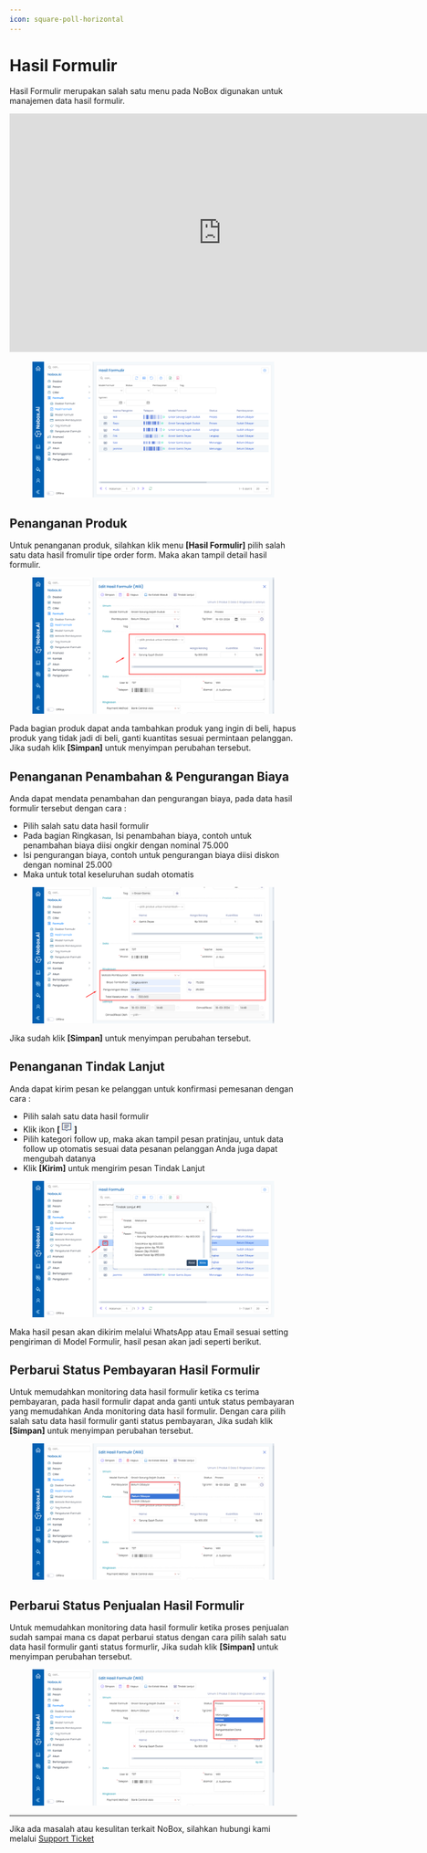 ```yaml
---
icon: square-poll-horizontal
---
```


# Hasil Formulir

Hasil Formulir merupakan salah satu menu pada NoBox digunakan untuk manajemen data hasil formulir.


<iframe width="742" height="418" src="https://www.youtube.com/embed/zbxed-OODf0" title="Pengenalan Tampilan NoBox" frameborder="0" allow="accelerometer; autoplay; clipboard-write; encrypted-media; gyroscope; picture-in-picture; web-share" referrerpolicy="strict-origin-when-cross-origin" allowfullscreen></iframe>


<figure><img src="../../.gitbook/assets/Hasil Formulir.png" alt=""><figcaption></figcaption></figure>

## **Penanganan Produk**

Untuk penanganan produk, silahkan klik menu **\[Hasil Formulir]** pilih salah satu data hasil fromulir tipe order form. Maka akan tampil detail hasil formulir.

<figure><img src="../../.gitbook/assets/Penanganan Produk.png" alt=""><figcaption></figcaption></figure>

Pada bagian produk dapat anda tambahkan produk yang ingin di beli, hapus produk yang tidak jadi di beli, ganti kuantitas sesuai permintaan pelanggan. Jika sudah klik **\[Simpan]** untuk menyimpan perubahan tersebut.

## **Penanganan Penambahan & Pengurangan Biaya**

Anda dapat mendata penambahan dan pengurangan biaya, pada data hasil formulir tersebut dengan cara :&#x20;

* Pilih salah satu data hasil formulir
* Pada bagian Ringkasan, Isi penambahan biaya, contoh untuk penambahan biaya diisi ongkir dengan nominal 75.000
* Isi pengurangan biaya, contoh untuk pengurangan biaya diisi diskon dengan nominal 25.000
* Maka untuk total keseluruhan sudah otomatis

<figure><img src="../../.gitbook/assets/Penanganan Ringkasan.png" alt=""><figcaption></figcaption></figure>

Jika sudah klik **\[Simpan]** untuk menyimpan perubahan tersebut.

## **Penanganan Tindak Lanjut**

Anda dapat kirim pesan ke pelanggan untuk konfirmasi pemesanan dengan cara :

* Pilih salah satu data hasil formulir
* Klik ikon **\[**![](<../../.gitbook/assets/follow up.png>)**]**
* Pilih kategori follow up, maka akan tampil pesan pratinjau, untuk data follow up otomatis sesuai data pesanan pelanggan Anda juga dapat mengubah datanya
* Klik **\[Kirim]** untuk mengirim pesan Tindak Lanjut

<figure><img src="../../.gitbook/assets/Penanganan Tindak Lanjut.png" alt=""><figcaption></figcaption></figure>

Maka hasil pesan akan dikirim melalui WhatsApp atau Email sesuai setting pengiriman di Model Formulir, hasil pesan akan jadi seperti berikut.

## **Perbarui Status Pembayaran Hasil Formulir**

Untuk memudahkan monitoring data hasil formulir ketika cs terima pembayaran, pada hasil formulir dapat anda ganti untuk status pembayaran yang memudahkan Anda monitoring data hasil formulir. Dengan cara pilih salah satu data hasil formulir ganti status pembayaran, Jika sudah klik **\[Simpan]** untuk menyimpan perubahan tersebut.

<figure><img src="../../.gitbook/assets/Penanganan Status Pembayaran.png" alt=""><figcaption></figcaption></figure>

## **Perbarui Status Penjualan Hasil Formulir**

Untuk memudahkan monitoring data hasil formulir ketika proses penjualan sudah sampai mana cs dapat perbarui status dengan cara pilih salah satu data hasil formulir ganti status formurlir, Jika sudah klik **\[Simpan]** untuk menyimpan perubahan tersebut.

<figure><img src="../../.gitbook/assets/Penanganan Status Penjualan.png" alt=""><figcaption></figcaption></figure>

***

Jika ada masalah atau kesulitan terkait NoBox, silahkan hubungi kami melalui [Support Ticket](https://crm.mynobox.com/clients/tickets)
